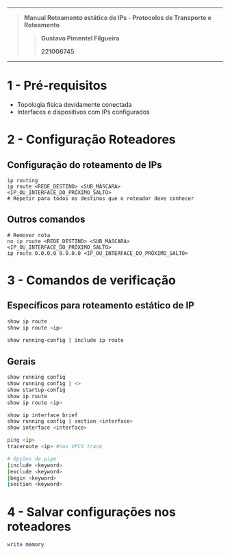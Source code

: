 
---

> **Manual Roteamento estático de IPs - Protocolos de Transporte e Roteamento**
>
>> **Gustavo Pimentel Filgueira**
>>
>> **221006745**

---

# 1 - Pré-requisitos

- Topologia física devidamente conectada
- Interfaces e dispositivos com IPs configurados

# 2 - Configuração Roteadores

## Configuração do roteamento de IPs

```
ip routing
ip route <REDE_DESTINO> <SUB_MÁSCARA> <IP_OU_INTERFACE_DO_PRÓXIMO_SALTO>
# Repetir para todos os destinos que o roteador deve conhecer
```

## Outros comandos

```
# Remover rota
no ip route <REDE_DESTINO> <SUB_MÁSCARA> <IP_OU_INTERFACE_DO_PRÓXIMO_SALTO>
ip route 0.0.0.0 0.0.0.0 <IP_OU_INTERFACE_DO_PRÓXIMO_SALTO>
```
# 3 - Comandos de verificação

## Específicos para roteamento estático de IP

```bash
show ip route
show ip route <ip>

show running-config | include ip route
```

## Gerais

```bash
show running config
show running config | <>
show startup-config
show ip route
show ip route <ip>

show ip interface brief
show running config | section <interface>
show interface <interface>

ping <ip>
traceroute <ip> #nos VPCS trace

# Opções de pipe 
|include <keyword>
|exclude <keyword>
|begin <keyword>
|section <keyword>
```

# 4 - Salvar configurações nos roteadores

```bash
write memory
```
